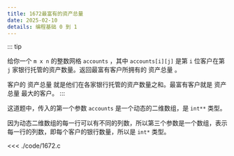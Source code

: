 ```yaml
---
title: 1672最富有的资产总量
date: 2025-02-10
details: 编程基础 0 到 1
---
```


::: tip

给你一个 `m x n` 的整数网格 `accounts` ，其中 `accounts[i][j]` 是第 `i​​​​​​​​​​​​` 位客户在第 `j` 家银行托管的资产数量。返回最富有客户所拥有的 资产总量 。

客户的 资产总量 就是他们在各家银行托管的资产数量之和。最富有客户就是 资产总量 最大的客户。
:::

这道题中，传入的第一个参数 `accounts` 是一个动态的二维数组，是 `int**` 类型。

因为动态二维数组的每一行可以有不同的列数，所以第三个参数是一个数组，表示每一行的列数，即每个客户的银行数量，所以是 `int*` 类型。

<<< ./code/1672.c
